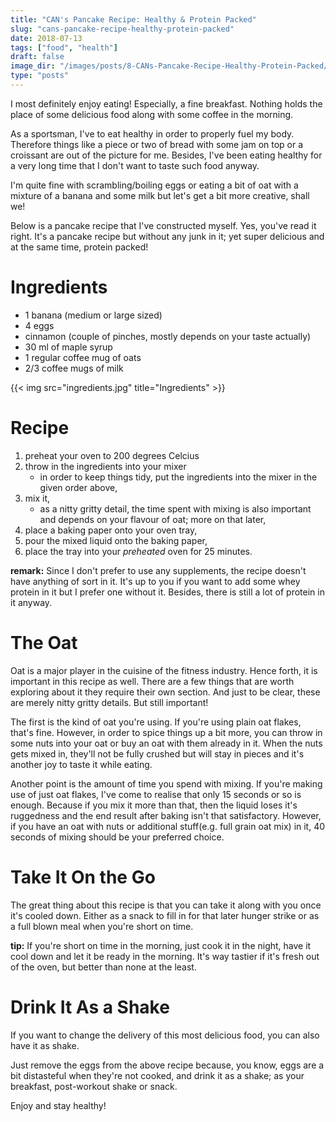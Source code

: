 ```yaml
---
title: "CAN's Pancake Recipe: Healthy & Protein Packed"
slug: "cans-pancake-recipe-healthy-protein-packed"
date: 2018-07-13
tags: ["food", "health"]
draft: false
image_dir: "/images/posts/8-CANs-Pancake-Recipe-Healthy-Protein-Packed/"
type: "posts"
---
```


I most definitely enjoy eating! Especially, a fine breakfast. Nothing holds the place of some delicious food along with some coffee in the morning.

As a sportsman, I've to eat healthy in order to properly fuel my body. Therefore things like a piece or two of bread with some jam on top or a croissant are out of the picture for me. Besides, I've been eating healthy for a very long time that I don't want to taste such food anyway.

I'm quite fine with scrambling/boiling eggs or eating a bit of oat with a mixture of a banana and some milk but let's get a bit more creative, shall we!

Below is a pancake recipe that I've constructed myself. Yes, you've read it right. It's a pancake recipe but without any junk in it; yet super delicious and at the same time, protein packed!

# Ingredients
- 1 banana (medium or large sized)
- 4 eggs
- cinnamon (couple of pinches, mostly depends on your taste actually)
- 30 ml of maple syrup
- 1 regular coffee mug of oats
- 2/3 coffee mugs of milk

{{< img src="ingredients.jpg" title="Ingredients" >}}

# Recipe
1. preheat your oven to 200 degrees Celcius
2. throw in the ingredients into your mixer
	- in order to keep things tidy, put the ingredients into the mixer in the given order above,
3. mix it,
	- as a nitty gritty detail, the time spent with mixing is also important and depends on your flavour of oat; more on that later,
4. place a baking paper onto your oven tray,
5. pour the mixed liquid onto the baking paper,
6. place the tray into your *preheated* oven for 25 minutes.

**remark:** Since I don't prefer to use any supplements, the recipe doesn't have anything of sort in it. It's up to you if you want to add some whey protein in it but I prefer one without it. Besides, there is still a lot of protein in it anyway.

# The Oat

Oat is a major player in the cuisine of the fitness industry. Hence forth, it is important in this recipe as well. There are a few things that are worth exploring about it they require their own section. And just to be clear, these are merely nitty gritty details. But still important!

The first is the kind of oat you're using. If you're using plain oat flakes, that's fine. However, in order to spice things up a bit more, you can throw in some nuts into your oat or buy an oat with them already in it. When the nuts gets mixed in, they'll not be fully crushed but will stay in pieces and it's another joy to taste it while eating.

Another point is the amount of time you spend with mixing. If you're making use of just oat flakes, I've come to realise that only 15 seconds or so is enough. Because if you mix it more than that, then the liquid loses it's ruggedness and the end result after baking isn't that satisfactory. However, if you have an oat with nuts or additional stuff(e.g. full grain oat mix) in it, 40 seconds of mixing should be your preferred choice.

# Take It On the Go
The great thing about this recipe is that you can take it along with you once it's cooled down. Either as a snack to fill in for that later hunger strike or as a full blown meal when you're short on time.

**tip:** If you're short on time in the morning, just cook it in the night, have it cool down and let it be ready in the morning. It's way tastier if it's fresh out of the oven, but better than none at the least.

# Drink It As a Shake
If you want to change the delivery of this most delicious food, you can also have it as shake.

Just remove the eggs from the above recipe because, you know, eggs are a bit distasteful when they're not cooked, and drink it as a shake; as your breakfast, post-workout shake or snack.

Enjoy and stay healthy!